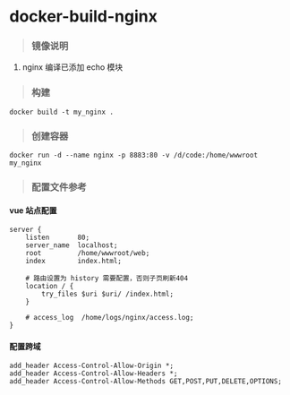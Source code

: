 # docker-build-nginx

> ### 镜像说明
1. nginx 编译已添加 echo 模块

> ### 构建
```shell script
docker build -t my_nginx .
```

> ### 创建容器
```shell script
docker run -d --name nginx -p 8883:80 -v /d/code:/home/wwwroot my_nginx
```

> ### 配置文件参考
#### vue 站点配置
```shell script
server {
    listen       80;
    server_name  localhost;
    root         /home/wwwroot/web;
    index        index.html;
    
    # 路由设置为 history 需要配置，否则子页刷新404
    location / {
        try_files $uri $uri/ /index.html;
    }

    # access_log  /home/logs/nginx/access.log;
}

```
#### 配置跨域
```shell script
add_header Access-Control-Allow-Origin *;
add_header Access-Control-Allow-Headers *;
add_header Access-Control-Allow-Methods GET,POST,PUT,DELETE,OPTIONS;
```
